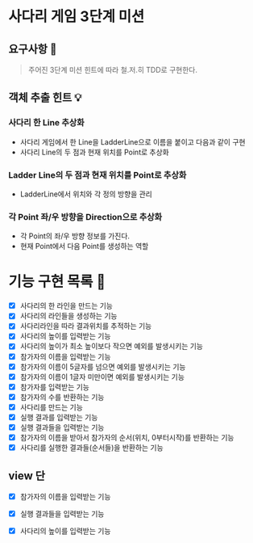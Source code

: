 # 사다리 게임 3단계 미션

## 요구사항 🚀
> 주어진 3단계 미션 힌트에 따라 철.저.히 TDD로 구현한다. 

## 객체 추출 힌트 💡 

### 사다리 한 Line 추상화
* 사다리 게임에서 한 Line을 LadderLine으로 이름을 붙이고 다음과 같이 구현 
* 사다리 Line의 두 점과 현재 위치를 Point로 추상화 

### Ladder Line의 두 점과 현재 위치를 Point로 추상화 
* LadderLine에서 위치와 각 정의 방향을 관리 

### 각 Point 좌/우 방향을 Direction으로 추상화 
* 각 Point의 좌/우 방향 정보를 가진다. 
* 현재 Point에서 다음 Point를 생성하는 역할 

# 기능 구현 목록 🎯
-[x] 사다리의 한 라인을 만드는 기능
-[x] 사다리의 라인들을 생성하는 기능
-[x] 사다리라인을 따라 결과위치를 추적하는 기능
-[x] 사다리의 높이를 입력받는 기능
-[x] 사다리의 높이가 최소 높이보다 작으면 예외를 발생시키는 기능
-[x] 참가자의 이름을 입력받는 기능 
-[x] 참가자의 이름이 5글자를 넘으면 예외를 발생시키는 기능 
-[x] 참가자의 이름이 1글자 미만이면 예외를 발생시키는 기능 
-[x] 참가자를 입력받는 기능
-[x] 참가자의 수를 반환하는 기능
-[x] 사다리를 만드는 기능 
-[x] 실행 결과를 입력받는 기능 
-[x] 실행 결과들을 입력받는 기능
-[x] 참가자의 이름을 받아서 참가자의 순서(위치, 0부터시작)를 반환하는 기능
-[x] 사다리를 실행한 결과들(순서들)을 반환하는 기능

## view 단
-[x] 참가자의 이름을 입력받는 기능 
-[x] 실행 결과들을 입력받는 기능
-[x] 사다리의 높이를 입력받는 기능

